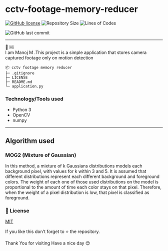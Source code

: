 # cctv-footage-memory-reducer

<a href="https://github.com/manoj633/cctv-footage-memory-reducer/blob/main/LICENSE"><img alt="GitHub license" src="https://img.shields.io/github/license/manoj633/cctv-footage-memory-reducer?style=for-the-badge"></a>
![Repository Size](https://img.shields.io/github/repo-size/manoj633/cctv-footage-memory-reducer?style=for-the-badge)
![Lines of Codes](https://img.shields.io/tokei/lines/github.com/manoj633/cctv-footage-memory-reducer?style=for-the-badge)

![GitHub last commit](https://img.shields.io/github/last-commit/manoj633/cctv-footage-memory-reducer?style=for-the-badge)

---

👋 Hi <br>
I am Manoj M .This project is a simple application that stores camera captured footage only on motion detection

```
📦 cctv footage memory reducer
├─ .gitignore
├─ LICENSE
├─ README.md
└─ application.py
```

### Technology/Tools used

- Python 3
- OpenCV
- numpy

---

## Algorithm used

### MOG2 (Mixture of Gaussian)

In this method, a mixture of k Gaussians distributions models each background pixel, with values for k within 3 and 5. It is assumed that different distributions represent each different background and foreground colors. The weight of each one of those used distributions on the model is proportional to the amount of time each color stays on that pixel. Therefore, when the weight of a pixel distribution is low, that pixel is classified as foreground.

### 📝 License

[MIT](https://choosealicense.com/licenses/mit/)

If you like this don't forget to ⭐ the repository.

Thank You for visiting
Have a nice day 😊
